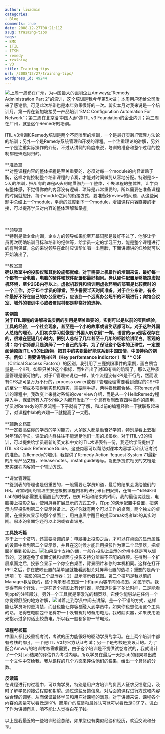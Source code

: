```yaml
---
author: liuadmin
categories:
- Blog
comments: true
date: 2008-12-27T08:21:11Z
slug: training-tips
tags:
- BMC
- ITIL
- ITSM
- remedy
- training
- v3
title: Training tips
url: /2008/12/27/training-tips/
wordpress_id: 49244
---
```


![](http://www.competencetoexcellence.co.uk/cartoon2.gif)上周一周都在广州，为中国最大的直销企业Amway做“Remedy Administration Part 2"的培训，这个培训是我今年第5次做；本周用户还给公司发来了感谢信，可见此次培训也是本年效果很好的一次。其实本月对我来说是一个培训月，第一周在新加坡接受一产品培训“BMC Configuration Automation For Network”；第二周在北京给‘中国人寿’做ITIL v3 Foundation的企业内训；第三周在广州，就是这个Remedy的培训。<br /><br />ITIL v3培训和Remedy培训是两个不同类型的培训，一个是最好实践IT管理方法论的培训；另外一个是Remedy系统管理和开发的课程。一个注重理论的讲解，另外一个是注重实际操作的介绍。不过从讲师的角度来说，培训的准备和整个过程的控制都是殊途同归的。<br /><br />**准备篇<br />**对整课程内容的整体把握是至关重要的，必须对每一个module的内容谙熟于胸，这样才能控制整个培训课程的节奏，才能对时间做到从容地分配。特别是4～5天的培训，把所有的课程从头到尾贯彻为一个整体，不失课程的整体性，让学员有整体感，不觉得你教的内容没有逻辑、琐碎是非常重要的。所以需要在准备课程的时候就想好，每个module之间的衔接方式，要准备好review的问题，从这些问题中总结上一个module，平滑的过度到下一个module，增加课程内容直接的衔接，可以提高学员对内容的整体理解和掌握。<br /><br /><!--more--><br /><br />**领导篇<br />**特别是做企业内训，企业方的领导如果能至开幕词那是最好不过了，他够让学员再次明确培训目标和培训的纪律等，给学员一定的学习压力，能是整个课程进行的有利保证。总的来说领导在此时应该帮忙唱一出黑脸，下面讲师讲的红脸就可以开始演出了。<br /><br />**教室篇<br />**确认教室中的投影仪和其他设施都就绪。对于需要上机操作的培训来说，最好每一个都有一台电脑，电脑的硬件和软件配置都最好相同。确认硬件配置足够能跑虚拟机环境，至少2GB内存以上。虚拟机软件和培训用虚拟环境的部署是比较费时的一个工作，对于15个学员的课堂，至少需要半天时间准备。对于企业来讲，有条件最好不好在自己的办公室进行，应该到一个远离办公场所的环境进行；宾馆会议室、城外的培训中心或者度假村都是非常好的选择。<br /><br />**实例篇<br />**对于ITIL课程的讲解来说实例的引用是至关重要的，实例可以是以前的项目经验，工具的经验，一个社会现象，甚至是一个小的故事或者笑话都可以。对于这种外国人总结的理论，人们初次学习就像是“外国人听京剧”一样。语言的gap是客观存在的，很难在短短几小时内，把别人总结了几年甚至十几年的经验给讲明白。客观的讲：每个讲师都只是演绎了一个自己的版本，为了保证这个版本的正确性，一定要阅读原版ITIL v3的出版物，把其中的实例最好能联系到中国国情，中国特色的例子。例如 ：需要讲明白**KPI**（Key performance indicator ）和 ** CSF**（Critical Success Factors）的区别，我引用了三鹿奶粉事件的案例，蛋白质含量是一个KPI，如果只关注这个指标，而生产出了对BB有害的奶粉了，那么这种质量管理是很可怕的。对于IT管理来说也一样，某个流程没有KPI是不行的，然而没有CFS那可是万万不行的，process owner或者IT管理经理需要看到流程的CSF中的至少一项或多项得到实现和落实，需要两手抓，两种指标都合格。在Remedy培训的课程中，我改变上来就对系统的over view介绍，而是从一个HelloRemedy程序入手，保证所有人在5分钟之内都开发出了一个具有增删改查四种操作的应用，学员对Remedy的开发流程一下子就有了了解，和以前的编程经验一下就联系起来了，对课程中lab的兴趣一下就提高了一大截。<br /><br />**辅助文档篇<br />**一定要高估你的学员的学习能力，大多数人都是勤奋好学的，特别是看上去相对年轻的学员。课堂的内容往往不能满足他们一周的求知欲。对于ITIL v3的培训，可以提供给学员最新的英文和中文的ITIL术语表各一份，我还给学员提供了ITIL v3 Quick Reference Guide，这些内容可以帮助对课本内容学习和认证考试的准备。对Remedy的培训，我提供了Remedy Action Request System 7.1最新的所有产品文档，release notes，install guide等等。能更多提供相关的文档是充实课程内容的一个辅助方式。<br /><br />**课堂管理篇<br />**签到表的管理也是很重要的，一般需要让学员知道，最后的结果会发给他们的HR。课堂时间的管理主要是根据课程内容的进行来自由安排，在每一个Break和Lab的时候都需要用最醒目的方式，告知开始和结束的时间。我的最佳实践是，电脑接上投影之后，使用屏幕扩展显示的方式工作，在ppt的演示配置中设置，把演示内容投影到第二个显示设备上。这样你就有两个可以工作的桌面，两个独立的桌面，在投影仪显示的那个桌面上，用白底黑字醒目的提示break或者lab的其实时间。原本的桌面你还可以上网或者备课用。<br /><br />**工具技巧篇**<br />基于上一个技巧，还需要强调的是：电脑接上投影之后，才可以在桌面的显示属性的设置中看到第二个显示器，并且在这时候才能启用投影作为第二个显示器，把桌面扩展到投影上。[![](http://www.blue1000.com/upload/2008_11/081123015491102.gif)](http://www.blue1000.com/bkhtml/2008-11/60053.htm)如果显卡支持的话，一般在投影上显示的分辨率还是可以调节的，这就避免了桌面切换和桌面与投影支持分辨率不匹配的麻烦。在得到一个扩展桌面之后，投影会显示一个你空白桌面，背景图片和你的本机相同。这样在打开PPT之后，你在放映设置的菜单里就能看到相关对屏幕设置的选项；重要的是两个选项：1）投影的第二个显示器；2）显示演示者试图。第二个技巧是我以前的Manager教给我的，这个演示者视图是一个和ppt内容不同的视图，如图所示。我觉得有两个好处，一是在这个视图上有计时器，能知道你讲了多长时间，二是能看到ppt的注释部分。另外一个工具就是带激光的翻页器。它使你能够站在任何一个你觉得舒服的地方讲解，![](http://www.china-brand.net/files/200801/product/25/1199331118.gif)试着走到学员中间去讲解，是一个不错的方式，这样能让学员听的更清楚，而且也能让你容易融入到学员中。如果你也想使用这个工具的话，记得在电脑包中记得带一个没有拆封的备用电池。我的翻页器，如果使用激光指示过多的话比较费电，所以我一般都多带一节电池。<br /><br />**课程考核篇**<br />中国人都比较重视考试，考试的压力能很好的驱动学员的学习。在上两个培训中都有考核的部分，一个是ITIL V3的官方认证考试；另一个是考核是我设计的。为了配合Amway的培训考核需求需要，由于这个培训是不提供试卷考试的，我就设计了一个对Lab结果的评估作为考试内容。所以学员在最后一天把lab的结果导出成一个文件中交给我，我从课程的几个方面来评估他们的结果，给出一个具体的分数。<br /><br />**反馈篇**<br />在课程进行的过程中，可以向学员，特别是用户方培训的负责人征求反馈意见，及时了解学员的接受程度和期望。通过这些反馈信息，对后面的课程进行方式和内容做合理的调整。从而保证最终学员和用户对课程的满意。对于讲师来说，课程各个内容的质量可以看做是KPI，而用户的反馈和最终认可就可以看做是CSF了。说白了作为讲师而言，咱不能让人觉得白花了钱。<br /><br />以上是我最近的一些培训经验总结，如果您也有类似经验和经历，欢迎交流和分享。
